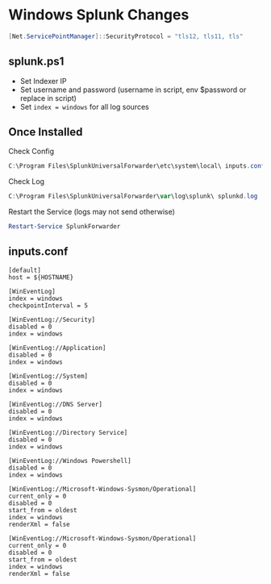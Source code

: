 # Windows Splunk Changes
```powershell
[Net.ServicePointManager]::SecurityProtocol = "tls12, tls11, tls"
```

## splunk.ps1
- Set Indexer IP
- Set username and password (username in script, env $password or replace in script)
- Set `index = windows` for all log sources

## Once Installed
Check Config
```powershell
C:\Program Files\SplunkUniversalForwarder\etc\system\local\ inputs.conf outputs.conf
```
Check Log
```powershell
C:\Program Files\SplunkUniversalForwarder\var\log\splunk\ splunkd.log
```
Restart the Service (logs may not send otherwise)
```powershell
Restart-Service SplunkForwarder
```

## inputs.conf
```
[default]
host = ${HOSTNAME}

[WinEventLog] 
index = windows
checkpointInterval = 5

[WinEventLog://Security]
disabled = 0
index = windows

[WinEventLog://Application]
disabled = 0
index = windows

[WinEventLog://System]
disabled = 0
index = windows

[WinEventLog://DNS Server]
disabled = 0
index = windows

[WinEventLog://Directory Service]
disabled = 0
index = windows

[WinEventLog://Windows Powershell]
disabled = 0
index = windows

[WinEventLog://Microsoft-Windows-Sysmon/Operational]
current_only = 0
disabled = 0
start_from = oldest
index = windows
renderXml = false

[WinEventLog://Microsoft-Windows-Sysmon/Operational]
current_only = 0
disabled = 0
start_from = oldest
index = windows
renderXml = false 
```

